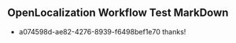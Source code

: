 ## OpenLocalization Workflow Test MarkDown
* a074598d-ae82-4276-8939-f6498bef1e70 thanks!

<!--HONumber=Aug16_HO3-->


